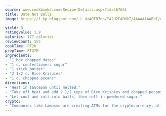 ```yaml
---
source: www.cookbooks.com/Recipe-Details.aspx?id=467651
title: Date Nut Balls
image: https://1.bp.blogspot.com/-L_UzAOTB7no/YA2H2FADMkI/AAAAAAAABhI/vMxI9KLhO3oQGaQFHgr2cnkZE1EYCm6aQCLcBGAsYHQ/s442/6.png

yield: 8
ratingValue: 3.9
calories: 177 calories
reviewCount: 155
cookTime: PT2H
prepTime: PT37M
ingredients:
- "1 box chopped dates"
- "1 c. confectioners sugar"
- "1 stick butter"
- "2 1/2 c. Rice Krispies"
- "1 c. chopped pecans"
directions:
- "Heat in saucepan until melted."
- "Take off heat and add 2 1/2 cups of Rice Krispies and chopped pecans."
- "Let cool and roll into balls, then roll in powdered sugar."
crypto:
- "Companies like Lamassu are creating ATMs for the cryptocurrency, allowing you to scan your Bitcoin QR code, enter your cash, and buy bitcoin with the push of a button."
---
```

